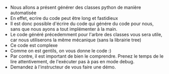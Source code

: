 - Nous allons a présent générer des classes python de manière automatisée
- En effet, ecrire du code peut être long et fastidieux
- Il est donc possible d'écrire du code qui génére du code pour nous, sans que nous ayons a tout implémenter à la main.
- Le code généré précedemment pour l'arbre des classes vous sera utile, car nous utiliserons la même mécanique (sans la librairie tree)
- Ce code est complexe
- Comme on est gentils, on vous donne le code :)
- Par contre, il est important de bien le comprendre. Prenez le temps de le lire attentivement, de l'exécuter pas à pas en mode debug.
- Demandez à l'instructeur de vous faire une démo.
